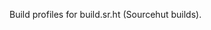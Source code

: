 <!--
Copyright (c) 2023-2024, Abilian SAS

SPDX-License-Identifier: BSD-3-Clause
-->

Build profiles for build.sr.ht (Sourcehut builds).
